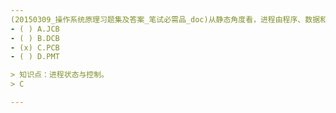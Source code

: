 ```yaml
---
(20150309_操作系统原理习题集及答案_笔试必需品_doc)从静态角度看，进程由程序、数据和﹎﹎﹎﹎三部分组成。
- ( ) A.JCB 
- ( ) B.DCB 
- (x) C.PCB 
- ( ) D.PMT

> 知识点：进程状态与控制。
> C

---
```

